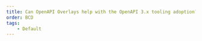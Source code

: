 ```yaml
---
title: Can OpenAPI Overlays help with the OpenAPI 3.x tooling adoption?
order: BCD
tags:
    - Default
---
```

